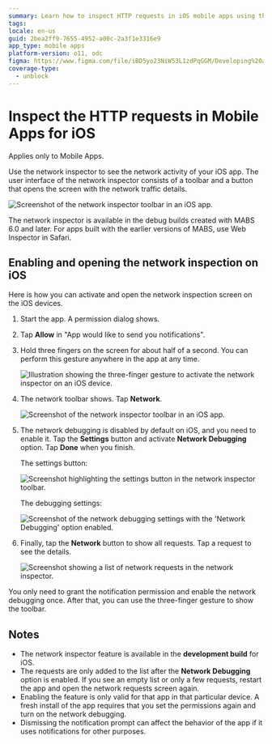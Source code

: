 ```yaml
---
summary: Learn how to inspect HTTP requests in iOS mobile apps using the network inspector tool in debug builds created with MABS 6.0 or later.
tags:
locale: en-us
guid: 2bea2ff9-7655-4952-a00c-2a3f1e3316e9
app_type: mobile apps
platform-version: o11, odc
figma: https://www.figma.com/file/iBD5yo23NiW53L1zdPqGGM/Developing%20an%20Application?node-id=280:140
coverage-type:
  - unblock
---
```


# Inspect the HTTP requests in Mobile Apps for iOS

<div class="info" markdown="1">

Applies only to Mobile Apps.

</div>

Use the network inspector to see the network activity of your iOS app. The user interface of the network inspector consists of a toolbar and a button that opens the screen with the network traffic details.

![Screenshot of the network inspector toolbar in an iOS app.](images/network-inspector-toolbar.png "Network Inspector Toolbar")

<div class="info" markdown="1">

The network inspector is available in the debug builds created with MABS 6.0 and later. For apps built with the earlier versions of MABS, use Web Inspector in Safari.

</div>

## Enabling and opening the network inspection on iOS

Here is how you can activate and open the network inspection screen on the iOS devices.

1. Start the app. A permission dialog shows.

1. Tap **Allow** in "App would like to send you notifications".

1. Hold three fingers on the screen for about half of a second. You can perform this gesture anywhere in the app at any time.

    ![Illustration showing the three-finger gesture to activate the network inspector on an iOS device.](images/network-inspector-gesture.png "Network Inspector Activation Gesture")

1. The network toolbar shows. Tap **Network**.

    ![Screenshot of the network inspector toolbar in an iOS app.](images/network-inspector-toolbar.png "Network Inspector Toolbar")

1. The network debugging is disabled by default on iOS, and you need to enable it. Tap the **Settings** button and activate **Network Debugging** option. Tap **Done** when you finish.

    The settings button:

    ![Screenshot highlighting the settings button in the network inspector toolbar.](images/network-inspector-settings.png "Network Inspector Settings Button")

    The debugging settings:

    ![Screenshot of the network debugging settings with the 'Network Debugging' option enabled.](images/network-inspector-debugging.png "Network Debugging Settings")

1. Finally, tap the **Network** button to show all requests. Tap a request to see the details.

    ![Screenshot showing a list of network requests in the network inspector.](images/network-inspector-request-list.png "Network Inspector Request List")

<div class="info" markdown="1">

You only need to grant the notification permission and enable the network debugging once. After that, you can use the three-finger gesture to show the toolbar.

</div>

## Notes

* The network inspector feature is available in the **development build** for iOS.
* The requests are only added to the list after the **Network Debugging** option is enabled. If you see an empty list or only a few requests, restart the app and open the network requests screen again.
* Enabling the feature is only valid for that app in that particular device. A fresh install of the app requires that you set the permissions again and turn on the network debugging.
* Dismissing the notification prompt can affect the behavior of the app if it uses notifications for other purposes.
